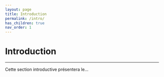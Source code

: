 ```yaml
---
layout: page
title: Introduction
permalink: /intro/
has_children: true
nav_order: 1
---
```


# Introduction
_____
Cette section introductive présentera le...
